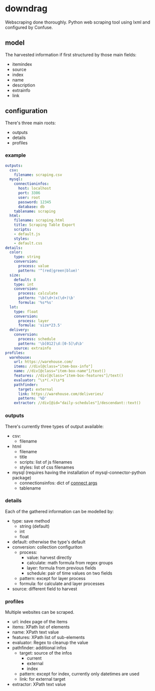# downdrag

Webscraping done thoroughly. Python web scraping tool using lxml and configured by Confuse.

## model

The harvested information if first structured by those main fields:

- itemindex
- source
- index
- name
- description
- extrainfo
- link

## configuration

There's three main roots:

- outputs
- details
- profiles

### example

```YAML
outputs:
  csv:
    filename: scraping.csv
  mysql:
    connectioninfos:
      host: localhost
      port: 3306
      user: root
      password: 12345
      database: db
    tablename: scraping
  html:
    filename: scraping.html
    title: Scraping Table Export
    scripts:
    - default.js
    styles:
    - default.css
details:
  color:
    type: string
    conversion:
      process: value
      pattern: '^(red|green|blue)'
  size:
    default: 8
    type: int
    conversion:
      process: calculate
      pattern: '\b(\d+)x(\d+)\b'
      formula: '%s*%s'
  lot:
    type: float
    conversion:
      process: layer
      formula: 'size*23.5'
  delivery:
    conversion:
      process: schedule
      pattern: '\b[012]\d:[0-5]\d\b'
    source: extrainfo
profiles:
  warehouse:
    url: https://warehouse.com/
    items: //div[@class="item-box-info"]
    name: //div[@class="item-box-name"]/text()
    features: //div[@class="item-box-features"]/text()
    evaluator: ^\s*(.+)\s*$
    pathfinder:
      target: external
      link: https://warehouse.com/deliveries/
      pattern: '%D'
    extractor: //div[@id="daily-schedules"]/descendant::text()

```

### outputs

There's currently three types of output available:

- csv:
  - filename
- html
  - filename
  - title
  - scripts: list of js filenames
  - styles: list of css filenames
- mysql (requires having the installation of mysql-connector-python package)
  - connectionsinfos: dict of [connect args](https://dev.mysql.com/doc/connector-python/en/connector-python-connectargs.html)
  - tablename

### details

Each of the gathered information can be modelled by:

- type: save method
  - string (default)
  - int
  - float
- default: otherwise the type's default
- conversion: collection configuriton
  - process:
    - value: harvest directly
    - calculate: math formula from regex groups
    - layer: formula from previous fields
    - schedule: pair of time values on two fields
  - pattern: except for layer process
  - formula: for calculate and layer processes
- source: different field to harvest

### profiles

Multiple websites can be scraped.

- url: index page of the items
- items: XPath list of elements
- name: XPath text value
- features: XPath list of sub-elements
- evaluator: Regex to cleanup the value
- pathfinder: additional infos
  - target: source of the infos
    - current
    - external
    - index
  - pattern: except for index, currently only datetimes are used
  - link: for external target
- extractor: XPath text value
